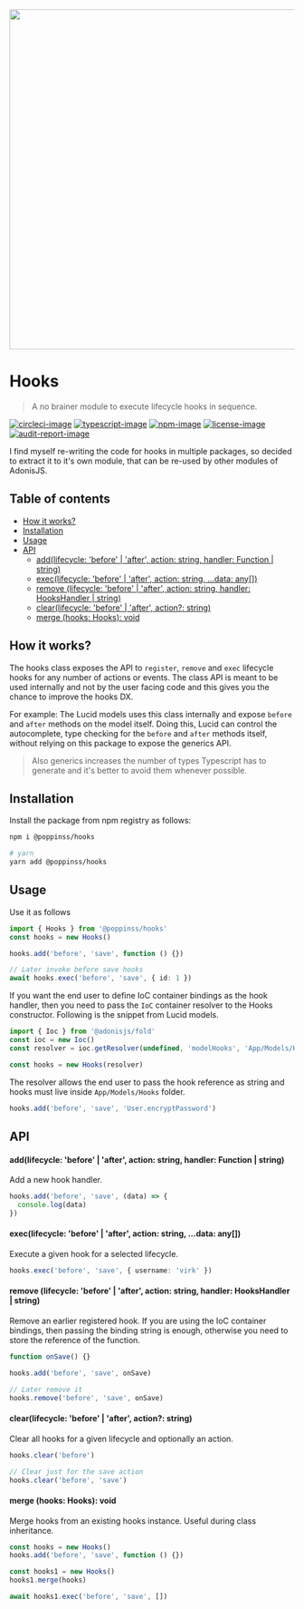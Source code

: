 <div align="center"><img src="https://res.cloudinary.com/adonisjs/image/upload/q_100/v1557762307/poppinss_iftxlt.jpg" width="600px"></div>

# Hooks

> A no brainer module to execute lifecycle hooks in sequence.

[![circleci-image]][circleci-url] [![typescript-image]][typescript-url] [![npm-image]][npm-url] [![license-image]][license-url] [![audit-report-image]][audit-report-url]

I find myself re-writing the code for hooks in multiple packages, so decided to extract it to it's own module, that can be re-used by other modules of AdonisJS.

<!-- START doctoc generated TOC please keep comment here to allow auto update -->
<!-- DON'T EDIT THIS SECTION, INSTEAD RE-RUN doctoc TO UPDATE -->
## Table of contents

- [How it works?](#how-it-works)
- [Installation](#installation)
- [Usage](#usage)
- [API](#api)
    - [add(lifecycle: 'before' | 'after', action: string, handler: Function | string)](#addlifecycle-before--after-action-string-handler-function--string)
    - [exec(lifecycle: 'before' | 'after', action: string, ...data: any[])](#execlifecycle-before--after-action-string-data-any)
    - [remove (lifecycle: 'before' | 'after', action: string, handler: HooksHandler | string)](#remove-lifecycle-before--after-action-string-handler-hookshandler--string)
    - [clear(lifecycle: 'before' | 'after', action?: string)](#clearlifecycle-before--after-action-string)
    - [merge (hooks: Hooks): void](#merge-hooks-hooks-void)

<!-- END doctoc generated TOC please keep comment here to allow auto update -->

## How it works?

The hooks class exposes the API to `register`, `remove` and `exec` lifecycle hooks for any number of actions or events. The class API is meant to be used internally and not by the user facing code and this gives you the chance to improve the hooks DX.

For example: The Lucid models uses this class internally and expose `before` and `after` methods on the model itself. Doing this, Lucid can control the autocomplete, type checking for the `before` and `after` methods itself, without relying on this package to expose the generics API.

> Also generics increases the number of types Typescript has to generate and it's better to avoid them whenever possible.

## Installation

Install the package from npm registry as follows:

```sh
npm i @poppinss/hooks

# yarn
yarn add @poppinss/hooks
```

## Usage

Use it as follows

```ts
import { Hooks } from '@poppinss/hooks'
const hooks = new Hooks()

hooks.add('before', 'save', function () {})

// Later invoke before save hooks
await hooks.exec('before', 'save', { id: 1 })
```

If you want the end user to define IoC container bindings as the hook handler, then you need to pass the `IoC` container resolver to the Hooks constructor. Following is the snippet from Lucid models.

```ts
import { Ioc } from '@adonisjs/fold'
const ioc = new Ioc()
const resolver = ioc.getResolver(undefined, 'modelHooks', 'App/Models/Hooks')

const hooks = new Hooks(resolver)
```

The resolver allows the end user to pass the hook reference as string and hooks must live inside `App/Models/Hooks` folder.

```ts
hooks.add('before', 'save', 'User.encryptPassword')
```

## API

#### add(lifecycle: 'before' | 'after', action: string, handler: Function | string)

Add a new hook handler.

```ts
hooks.add('before', 'save', (data) => {
  console.log(data)
})
```

#### exec(lifecycle: 'before' | 'after', action: string, ...data: any[])

Execute a given hook for a selected lifecycle.

```ts
hooks.exec('before', 'save', { username: 'virk' })
```

#### remove (lifecycle: 'before' | 'after', action: string, handler: HooksHandler | string)

Remove an earlier registered hook. If you are using the IoC container bindings, then passing the binding string is enough, otherwise you need to store the reference of the function.

```ts
function onSave() {}

hooks.add('before', 'save', onSave)

// Later remove it
hooks.remove('before', 'save', onSave)
```

#### clear(lifecycle: 'before' | 'after', action?: string)

Clear all hooks for a given lifecycle and optionally an action.

```ts
hooks.clear('before')

// Clear just for the save action
hooks.clear('before', 'save')
```

#### merge (hooks: Hooks): void

Merge hooks from an existing hooks instance. Useful during class inheritance.

```ts
const hooks = new Hooks()
hooks.add('before', 'save', function () {})

const hooks1 = new Hooks()
hooks1.merge(hooks)

await hooks1.exec('before', 'save', [])
```

[circleci-image]: https://img.shields.io/circleci/project/github/poppinss/hooks/master.svg?style=for-the-badge&logo=circleci
[circleci-url]: https://circleci.com/gh/poppinss/hooks 'circleci'
[typescript-image]: https://img.shields.io/badge/Typescript-294E80.svg?style=for-the-badge&logo=typescript
[typescript-url]: "typescript"
[npm-image]: https://img.shields.io/npm/v/@poppinss/hooks.svg?style=for-the-badge&logo=npm
[npm-url]: https://npmjs.org/package/@poppinss/hooks 'npm'
[license-image]: https://img.shields.io/npm/l/@poppinss/hooks?color=blueviolet&style=for-the-badge
[license-url]: LICENSE.md 'license'
[audit-report-image]: https://img.shields.io/badge/-Audit%20Report-blueviolet?style=for-the-badge
[audit-report-url]: https://htmlpreview.github.io/?https://github.com/poppinss/hooks/blob/develop/npm-audit.html 'audit-report'
